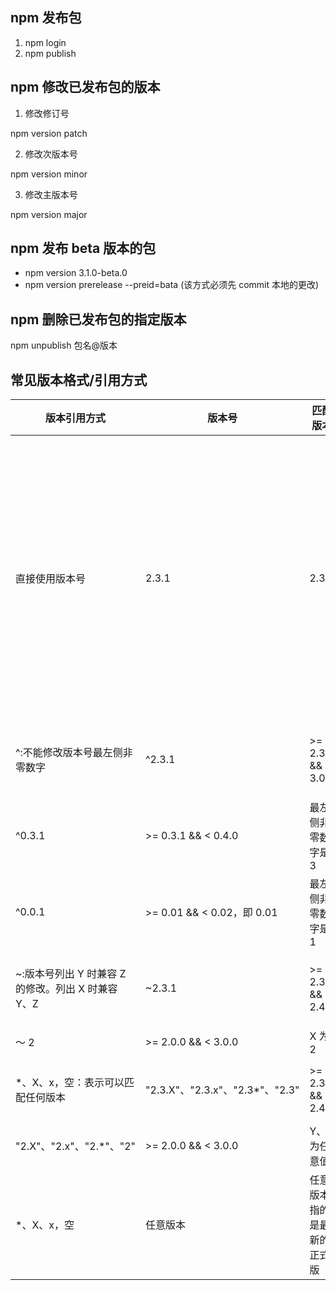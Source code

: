 ## npm 发布包

1. npm login
2. npm publish

## npm 修改已发布包的版本

1. 修改修订号

npm version patch

2. 修改次版本号

npm version minor

3. 修改主版本号

npm version major

## npm 发布 beta 版本的包

- npm version 3.1.0-beta.0
- npm version prerelease --preid=bata (该方式必须先 commit 本地的更改)

## npm 删除已发布包的指定版本

npm unpublish 包名@版本

## 常见版本格式/引用方式

| 版本引用方式                                       | 版本号                           | 匹配版本                   | 解释                                                                      |
| -------------------------------------------------- | -------------------------------- | -------------------------- | ------------------------------------------------------------------------- |
| 直接使用版本号                                     | 2.3.1                            | 2.3.1                      | 只可以匹配 2.3.1 这个版本，如果是比较重要的项目，建议用这种方式固定版本。 |
| ^:不能修改版本号最左侧非零数字                     | ^2.3.1                           | >= 2.3.1 && < 3.0.0        | 最左侧非零数字是 2                                                        |
| ^0.3.1                                             | >= 0.3.1 && < 0.4.0              | 最左侧非零数字是 3         |                                                                           |
| ^0.0.1                                             | >= 0.01 && < 0.02，即 0.01       | 最左侧非零数字是 1         |                                                                           |
| ~:版本号列出 Y 时兼容 Z 的修改。列出 X 时兼容 Y、Z | ~2.3.1                           | >= 2.3.1 && < 2.4.0        | Y 为 3。～ 2.3 同理                                                       |
| ～ 2                                               | >= 2.0.0 && < 3.0.0              | X 为 2                     |                                                                           |
| \*、X、x，空：表示可以匹配任何版本                 | "2.3.X"、"2.3.x"、"2.3\*"、"2.3" | >= 2.3.0 && < 2.4.0        | Z 可以为任意值                                                            |
| "2.X"、"2.x"、"2.\*"、"2"                          | >= 2.0.0 && < 3.0.0              | Y、Z 为任意值              |                                                                           |
| \*、X、x，空                                       | 任意版本                         | 任意版本指的是最新的正式版 |                                                                           |
